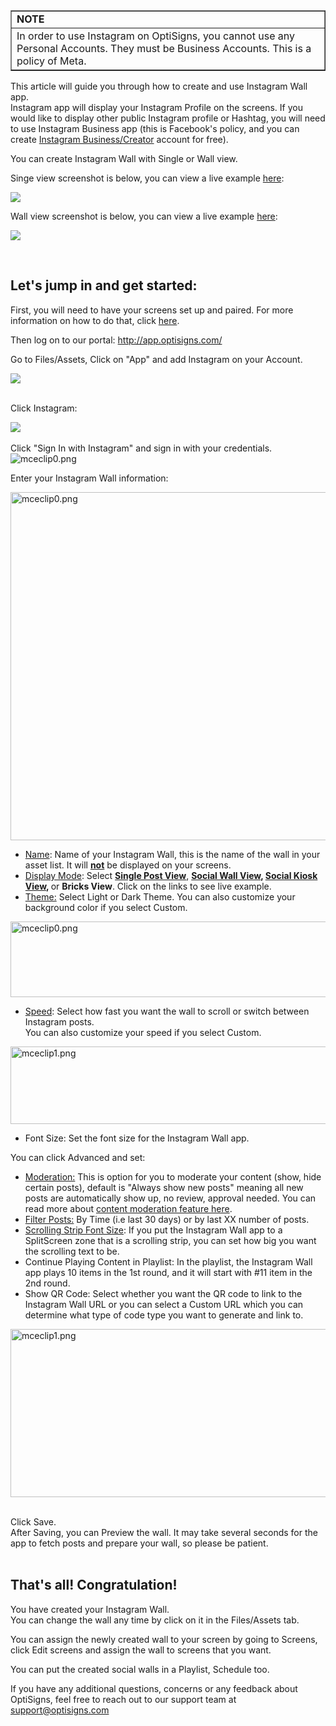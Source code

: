 <table style="border-collapse: collapse; width: 100%;" border="1">
<tbody>
<tr>
<td class="wysiwyg-text-align-center" style="width: 100%;"><strong>NOTE</strong></td>
</tr>
<tr>
<td style="width: 100%;">In order to use Instagram on OptiSigns, you cannot use any Personal Accounts. They must be Business Accounts. This is a policy of Meta.</td>
</tr>
</tbody>
</table>
<p>This article will guide you through how to create and use Instagram Wall app.<br>Instagram app will display your Instagram Profile on the screens. If you would like to display other public Instagram profile or Hashtag, you will need to use Instagram Business app (this is Facebook's policy, and you can create <a href="https://help.instagram.com/502981923235522?helpref=related" target="_blank" rel="noopener noreferrer">Instagram Business/Creator</a> account for free).</p>
<p>You can create Instagram Wall with Single or Wall view.</p>
<p>Singe view screenshot is below, you can view a live example <a href="https://social-player.optisigns.com/instagram/?asset_id=0csdimtv6c6p2blg8" target="_blank" rel="noopener noreferrer">here</a>:</p>
<p><img src="https://support.optisigns.com/hc/article_attachments/360023842654"></p>
<p>Wall view screenshot is below, you can view a live example <a href="https://social-player.optisigns.com/instagram/?asset_id=ry2oyv3hqui83njer" target="_blank" rel="noopener noreferrer">here</a>:</p>
<p><img src="https://support.optisigns.com/hc/article_attachments/360024803353"></p>
<p> </p>
<h2 id="h_01HPYC9N4S3NSRR1W37QQD6Q58" class="rich-content-viewer_headerTwo__3f-vr rich-content-viewer_elementSpacing__208Ie blog-post-title-font _3aQMT _2J4pr css-x4x4qs rich-content-viewer_left__2p1aK _158eo _3_7DB"><strong>Let's jump in and get started:</strong></h2>
<p class="rich-content-viewer_text__XzvDs rich-content-viewer_elementSpacing__208Ie _3_7DB blog-post-text-font blog-post-text-color rich-content-viewer_left__2p1aK _158eo _3_7DB">First, you will need to have your screens set up and paired. For more information on how to do that, click <a class="link-viewer_link__2qJYG blog-link-hashtag-color y_1_u" href="https://www.optisigns.com/blog/how-to-set-up-digital-signs-with-optisigns-and-amazon-fire-tv" target="_blank" rel="noopener noreferrer">here</a>.</p>
<p class="rich-content-viewer_text__XzvDs rich-content-viewer_elementSpacing__208Ie _3_7DB blog-post-text-font blog-post-text-color rich-content-viewer_left__2p1aK _158eo _3_7DB">Then log on to our portal: <a class="link-viewer_link__2qJYG blog-link-hashtag-color y_1_u" href="http://app.optisigns.com/" target="_top" rel="noreferrer">http://app.optisigns.com/</a></p>
<p class="rich-content-viewer_text__XzvDs rich-content-viewer_elementSpacing__208Ie _3_7DB blog-post-text-font blog-post-text-color rich-content-viewer_left__2p1aK _158eo _3_7DB">Go to Files/Assets, Click on "App" and add Instagram on your Account.</p>
<div class="rich-content-viewer_pluginContainerReadOnly__2CvYQ rich-content-viewer_alignCenter__Slk8p _3Q5gW rich-content-viewer_sizeContent__1hD8w">
<div class="image-viewer_imageContainer__1Lhwj _34hgV" data-hook="imageViewer">
<div class="image-viewer_imageWrapper__xdJBZ"><img src="https://support.optisigns.com/hc/article_attachments/360023845094"></div>
<div class=""> </div>
</div>
</div>
<p class="rich-content-viewer_text__XzvDs rich-content-viewer_elementSpacing__208Ie _3_7DB blog-post-text-font blog-post-text-color rich-content-viewer_left__2p1aK _158eo _3_7DB">Click Instagram:</p>
<div class="rich-content-viewer_pluginContainerReadOnly__2CvYQ rich-content-viewer_alignCenter__Slk8p _3Q5gW rich-content-viewer_sizeContent__1hD8w">
<div class="image-viewer_imageContainer__1Lhwj _34hgV" data-hook="imageViewer">
<div class="image-viewer_imageWrapper__xdJBZ"><img src="https://support.optisigns.com/hc/article_attachments/360023845074"></div>
<div class=""> </div>
<div class="">Click "Sign In with Instagram" and sign in with your credentials.</div>
<div class=""><img src="https://support.optisigns.com/hc/article_attachments/360079331033" alt="mceclip0.png"></div>
</div>
</div>
<p class="rich-content-viewer_text__XzvDs rich-content-viewer_elementSpacing__208Ie _3_7DB blog-post-text-font blog-post-text-color rich-content-viewer_left__2p1aK _158eo _3_7DB">Enter your Instagram Wall information:</p>
<div class="rich-content-viewer_pluginContainerReadOnly__2CvYQ rich-content-viewer_alignCenter__Slk8p _3Q5gW rich-content-viewer_sizeSmall__3Q43X _26shW">
<div class="image-viewer_imageContainer__1Lhwj _34hgV" data-hook="imageViewer">
<div class="image-viewer_imageWrapper__xdJBZ wysiwyg-text-align-center"><img src="https://support.optisigns.com/hc/article_attachments/4405009062931" alt="mceclip0.png" width="550" height="557"></div>
</div>
</div>
<ul>
<li class="rich-content-viewer_elementSpacing__208Ie">
<u>Name</u>: Name of your Instagram Wall, this is the name of the wall in your asset list. It will <u><strong>not</strong></u> be displayed on your screens.</li>
<li>
<u>Display Mode</u>: Select <a href="https://social-player.optisigns.com/instagram/?asset_id=y89t3dg76jewc7nec"><strong>Single Post View</strong></a>, <strong><a href="https://social-player.optisigns.com/instagram/?asset_id=ry2oyv3hqui83njer">Social Wall View</a>, <a href="https://social-player.optisigns.com/instagram/?asset_id=0csdimtv6c6p2blg8">Social Kiosk View</a>, </strong>or <strong>Bricks View</strong>. Click on the links to see live example.</li>
<li>
<u>Theme:</u> Select Light or Dark Theme. You can also customize your background color if you select Custom.</li>
</ul>
<p class="wysiwyg-text-align-center"><img src="https://support.optisigns.com/hc/article_attachments/26482836843155" alt="mceclip0.png" width="560" height="121"></p>
<ul>
<li>
<u>Speed</u>: Select how fast you want the wall to scroll or switch between Instagram posts.<br>You can also customize your speed if you select Custom.</li>
</ul>
<p class="wysiwyg-text-align-center"><img src="https://support.optisigns.com/hc/article_attachments/26482834951827" alt="mceclip1.png" width="560" height="124"></p>
<div class="rich-content-viewer_text__XzvDs rich-content-viewer_elementSpacing__208Ie _3_7DB blog-post-text-font blog-post-text-color">
<ul class="rich-content-viewer_unorderedListContainer__2PG9L PM4OL">
<li class="rich-content-viewer_unorderedList__1BJwx rich-content-viewer_elementSpacing__208Ie _3_7DB AvMd_ _310Mz rich-content-viewer_left__2p1aK _158eo _3_7DB">
<span class="wysiwyg-underline">Font Size</span>: Set the font size for the Instagram Wall app.</li>
</ul>
<p>You can click Advanced and set:</p>
<ul>
<li>
<u>Moderation:</u> This is option for you to moderate your content (show, hide certain posts), default is "Always show new posts" meaning all new posts are automatically show up, no review, approval needed. You can read more about <a href="https://support.optisigns.com/hc/en-us/articles/4403015887763" target="_self">content moderation feature here</a>.<u></u>
</li>
<li class="rich-content-viewer_elementSpacing__208Ie">
<u>Filter Posts:</u> By Time (i.e last 30 days) or by last XX number of posts.</li>
<li class="rich-content-viewer_elementSpacing__208Ie">
<u>Scrolling Strip Font Size</u>: If you put the Instagram Wall app to a SplitScreen zone that is a scrolling strip, you can set how big you want the scrolling text to be.</li>
<li class="rich-content-viewer_elementSpacing__208Ie">
<span class="wysiwyg-underline">Continue Playing Content in Playlist</span>: In the playlist, the Instagram Wall app plays 10 items in the 1st round, and it will start with #11 item in the 2nd round.</li>
<li class="rich-content-viewer_elementSpacing__208Ie">
<span class="wysiwyg-underline">Show QR Code</span>: Select whether you want the QR code to link to the Instagram Wall URL or you can select a Custom URL which you can determine what type of code type you want to generate and link to.</li>
</ul>
<p class="wysiwyg-text-align-center"><img src="https://support.optisigns.com/hc/article_attachments/26482836854675" alt="mceclip1.png" width="550" height="269"></p>
</div>
<div class="rich-content-viewer_text__XzvDs rich-content-viewer_elementSpacing__208Ie _3_7DB blog-post-text-font blog-post-text-color wysiwyg-text-align-center"> </div>
<div class="rich-content-viewer_text__XzvDs rich-content-viewer_elementSpacing__208Ie _3_7DB blog-post-text-font blog-post-text-color">Click Save.<br>After Saving, you can Preview the wall. It may take several seconds for the app to fetch posts and prepare your wall, so please be patient.<br><br>
</div>
<h2 id="h_01HPYC9N4SVCRRKBHJVGD8FCXQ" class="rich-content-viewer_text__XzvDs rich-content-viewer_elementSpacing__208Ie _3_7DB blog-post-text-font blog-post-text-color rich-content-viewer_left__2p1aK _158eo _3_7DB"><strong>That's all! Congratulation!</strong></h2>
<p class="rich-content-viewer_text__XzvDs rich-content-viewer_elementSpacing__208Ie _3_7DB blog-post-text-font blog-post-text-color rich-content-viewer_left__2p1aK _158eo _3_7DB">You have created your Instagram Wall.<br>You can change the wall any time by click on it in the Files/Assets tab. </p>
<p class="rich-content-viewer_text__XzvDs rich-content-viewer_elementSpacing__208Ie _3_7DB blog-post-text-font blog-post-text-color rich-content-viewer_left__2p1aK _158eo _3_7DB">You can assign the newly created wall to your screen by going to Screens, click Edit screens and assign the wall to screens that you want.</p>
<p class="rich-content-viewer_text__XzvDs rich-content-viewer_elementSpacing__208Ie _3_7DB blog-post-text-font blog-post-text-color rich-content-viewer_left__2p1aK _158eo _3_7DB">You can put the created social walls in a Playlist, Schedule too.</p>
<p>If you have any additional questions, concerns or any feedback about OptiSigns, feel free to reach out to our support team at <a href="mailto:support@optisigns.com" target="_self">support@optisigns.com</a></p>
